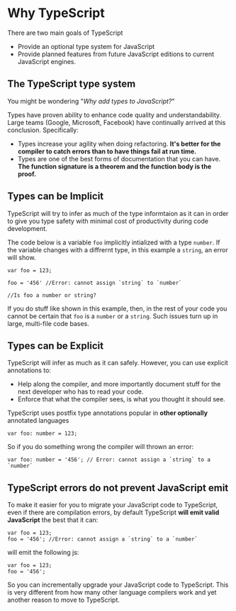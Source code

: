 # Why TypeScript

There are two main goals of TypeScript

* Provide an optional type system for JavaScript
* Provide planned features from future JavaScript editions to current JavaScript engines.

## The TypeScript type system

You might be wondering "*Why add types to JavaScript?*"

Types have proven ability to enhance code quality and understandability. Large teams (Google, Microsoft, Facebook) have continually arrived at this conclusion. Specifically:

* Types increase your agility when doing refactoring. __It's better for the compiler to catch errors than to have things fail at run time.__
* Types are one of the best forms of documentation that you can have. __The function signature is a theorem and the function body is the proof.__

## Types can be Implicit

TypeScript will try to infer as much of the type informtaion as it can in order to give you type safety with minimal cost of productivity during code development.

The code below is a variable `foo` implicitly intialized with a type `number`. If the variable changes with a diffrernt type, in this example a `string`, an error will show.

```
var foo = 123;

foo = '456' //Error: cannot assign `string` to `number`

//Is foo a number or string?
```

If you do stuff like shown in this example, then, in the rest of your code you cannot be certain that `foo` is a `number` or a `string`. Such issues turn up in large, multi-file code bases.

## Types can be Explicit

TypeScript will infer as much as it can safely. However, you can use explicit annotations to:

* Help along the compiler, and more importantly document stuff for the next developer who has to read your code.
* Enforce that what the compiler sees, is what you thought it should see.

TypeScript uses postfix type annotations popular in __other optionally__ annotated languages

```
var foo: number = 123;
```

So if you do something wrong the compiler will thrown an error: 

```
var foo: number = '456'; // Error: cannot assign a `string` to a `number`
```

## TypeScript errors do not prevent JavaScript emit

To make it easier for you to migrate your JavaScript code to TypeScript, even if there are compilation errors, by default TypeScript __will emit valid JavaScript__ the best that it can:

```
var foo = 123;
foo = '456'; //Error: cannot assign a `string` to a `number`
```

will emit the following js:

```
var foo = 123;
foo = '456';
```

So you can incrementally upgrade your JavaScript code to TypeScript. This is very different from how many other language compilers work and yet another reason to move to TypeScript.
